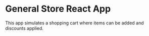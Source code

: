 # General Store React App

This app simulates a shopping cart where items can be added and discounts applied.


